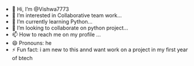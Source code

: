 - 👋 Hi, I’m @Vishwa7773
- 👀 I’m interested in Collaborative team work...
- 🌱 I’m currently learning Python...
- 💞️ I’m looking to collaborate on python project...
- 📫 How to reach me on my profile ...
- 😄 Pronouns: he
- ⚡ Fun fact: i am new to this annd want work on a project in my first year of btech

<!---
Vishwa7773/Vishwa7773 is a ✨ special ✨ repository because its `README.md` (this file) appears on your GitHub profile.
You can click the Preview link to take a look at your changes.
--->
